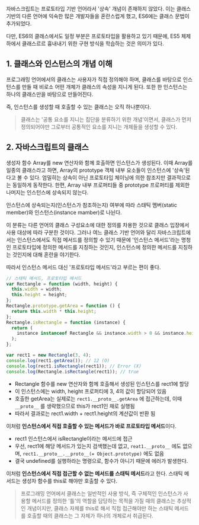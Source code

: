 자바스크립트는 프로토타입 기반 언어라서 '상속' 개념이 존재하지 않았다. 이는 클래스 기반의 다른 언어에 익숙한 많은 개발자들을 혼란스럽게 했고, ES6에는 클래스 문법이 추가되었다.

다만, ES6의 클래스에서도 일정 부분은 프로토타입을 활용하고 있기 때문에, ES5 체제 하에서 클래스르르 흉내내기 위한 구현 방식을 학습하는 것은 의미가 있다.

## 1. 클래스와 인스턴스의 개념 이해

프로그래밍 언어에서의 클래스는 사용자가 직접 정의해야 하며, 클래스를 바탕으로 인스턴스를 만들 때 비로소 어떤 개체가 클래스의 속성을 지니게 된다. 또한 한 인스턴스는 하나의 클래스만을 바탕으로 만들어진다.

즉, 인스턴스를 생성할 때 호출할 수 있는 클래스는 오직 하나뿐이다.

> 클래스는 '공통 요소를 지니는 집단을 분류하기 위한 개념'이면서, 클래스가 먼저 정의되어야만 그로부터 공통적인 요소를 지니는 개체들을 생성할 수 있다.

## 2. 자바스크립트의 클래스

생성자 함수 Array를 new 연산자와 함께 호출하면 인스턴스가 생성된다. 이때 Array를 일종의 클래스라고 하면, Array의 prototype 객체 내부 요소들이 인스턴스에 '상속'된다고 볼 수 있다. 엄밀히는 상속이 아닌 프로토타입 체이닝에 의한 참조지만 결과적으로는 동일하게 동작한다. 한편, Array 내부 프로퍼티들 중 prototype 프로퍼티를 제외한 나머지는 인스턴스에 상속되지 않는다.

인스턴스에 상속되는지(인스턴스가 참조하는지) 여부에 따라 스태틱 멤버(static member)와 인스턴스(instance mamber)로 나뉜다.

이 분류는 다른 언어의 클래스 구성요소에 대한 정의를 차용한 것으로 클래스 입장에서 사용 대상에 따라 구분한 것이다. 그러나 여느 클래스 기반 언어와 달리 자바스크립트에서는 인스턴스에서도 직접 메서드를 정의할 수 있기 때문에 '인스턴스 메서드'라는 명청인 프로토타입에 정의한 메서드를 지칭하는 것인지, 인스턴스에 정의한 메서드를 지칭하는 것인지에 대해 혼란을 야기한다.

따라서 인스턴스 메서드 대신 '프로토타입 메서드'라고 부르는 편이 좋다.

```javascript
// 스태틱 메서드, 프로토타입 메서드
var Rectangle = function (width, height) {
  this.width = width;
  this.height = height;
};
Rectangle.prototype.getArea = function () {
  return this.width * this.height;
};
Rectangle.isRectangle = function (instance) {
  return (
    instance instanceof Rectangle && instance.width > 0 && instance.height > 0
  );
};

var rect1 = new Rectangle(3, 4);
console.log(rect1.getArea()); // 12 (O)
console.log(rect1.isRectangle(rect1)); // Error (X)
console.log(Rectangle.isRectangle(rect1)); // true
```

- Rectangle 함수를 new 연산자와 함께 호출해서 생성된 인스턴스를 rect1에 할당
- 이 인스턴스에는 width, height 프로퍼티에 3, 4의 값이 할당되어 있음
- 호출한 getArea는 실제로는 `rect1.__proto__.getArea` 에 접근하는데, 이때 `__proto__` 를 생략했으므로 this가 rect1인 채로 실행됨
- 따라서 결과로는 rect1.width + rect1.height의 계산값이 반환 됨

이처럼 **인스턴스에서 직접 호출할 수 있는 메서드가 바로 프로토타입 메서드**이다.

- rect1 인스턴스에서 isRectangle이라는 메서드에 접근
- 우선, rect1에 해당 메서드가 있는지 검색했는데 없고, `reat1.__proto__` 에도 없으며, `rect1.__proto__.__proto__(= Object.prototype)` 에도 없음
- 결국 undefined를 실행하라는 명령으로, 함수가 아니기 때문에 에러가 발생한다.

이처럼 **인스턴스에서 직접 접근할 수 없는 메서드를 스태틱 메서드**라고 한다. 스태틱 메서드는 생성자 함수를 this로 해야만 호출할 수 있다.

> 프로그래밍 언어에서 클래스는 일반적인 사용 방식, 즉 구체적인 인스턴스가 사용할 메서드를 정의한 '틀'의 역할을 담당하는 목적을 가질 때의 클래스는 추상적인 개념이지만, 클래스 자체를 this로 해서 직접 접근해야만 하는 스태틱 메서드를 호출할 때의 클래스는 그 자체가 하나의 개체로서 취급된다.

